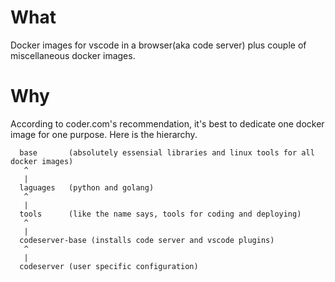 # What
Docker images for vscode in a browser(aka code server) plus couple of miscellaneous docker images.

# Why
According to coder.com's recommendation, it's best to dedicate one docker image for one purpose. Here is the hierarchy.

```
  base       (absolutely essensial libraries and linux tools for all docker images)
   ^
   |
  laguages   (python and golang)
   ^
   |
  tools      (like the name says, tools for coding and deploying)
   ^
   |
  codeserver-base (installs code server and vscode plugins)
   ^
   |
  codeserver (user specific configuration)
```

